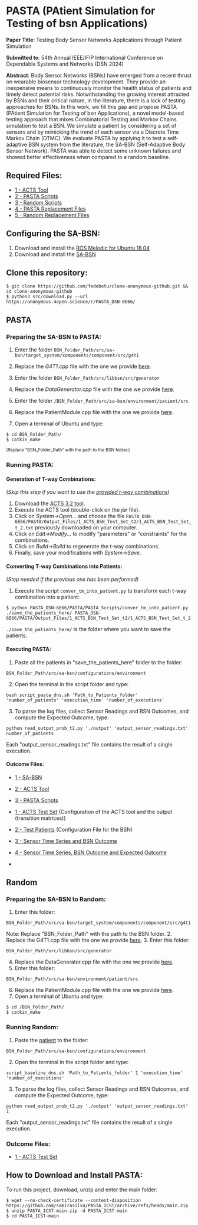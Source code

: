 # PASTA (PAtient Simulation for Testing of bsn Applications)

**Paper Title**: Testing Body Sensor Networks Applications through Patient Simulation

**Submitted to**: 54th Annual IEEE/IFIP International Conference on Dependable Systems and Networks (DSN 2024)

**Abstract**: Body Sensor Networks (BSNs) have emerged from a recent thrust on wearable biosensor technology development. They provide an inexpensive means to continuously monitor the health status of patients and timely detect potential risks. Notwithstanding the growing interest attracted by BSNs and their critical nature, in the literature, there is a lack of testing approaches for BSNs. In this work, we fill this gap and propose PASTA (PAtient Simulation for Testing of bsn Applications), a novel model-based testing approach that mixes Combinatorial Testing and Markov Chains simulation to test a BSN. We simulate a patient by considering a set of sensors and by mimicking the trend of each sensor via a Discrete Time Markov Chain (DTMC). We evaluate PASTA by applying it to test a self-adaptive BSN system from the literature, the SA-BSN (Self-Adaptive Body Sensor Network). PASTA was able to detect some unknown failures and showed better effectiveness when compared to a random baseline. 


## **Required Files**:
- [1 - ACTS Tool](https://github.com/usnistgov/combinatorial-testing-tools)
- [2 - PASTA Scripts](https://anonymous.4open.science/r/PASTA_DSN-6E66/PASTA/PASTA_Scripts/)
- [3 - Random Scripts](https://anonymous.4open.science/r/PASTA_DSN-6E66/Random_Approach/Random_Scripts/)
- [4 - PASTA Replacement Files](https://anonymous.4open.science/r/PASTA_DSN-6E66/PASTA/BSN_Files_to_Replace/)
- [5 - Random Replacement Files](https://anonymous.4open.science/r/PASTA_DSN-6E66/Random_Approach/BSN_Files_to_Replace/)
  
## **Configuring the SA-BSN**:
1. Download and install the [ROS Melodic for Ubuntu 18.04](http://wiki.ros.org/melodic/Installation/Ubuntu)
2. Download and install the [SA-BSN](https://github.com/lesunb/bsn/tree/1c45cd8f4c43e36fcf5665940d5ce7c66b907b31)

## **Clone this repository**:
```
$ git clone https://github.com/fedebotu/clone-anonymous-github.git && cd clone-anonymous-github
$ python3 src/download.py --url https://anonymous.4open.science/r/PASTA_DSN-6E66/
```

## PASTA
### **Preparing the SA-BSN to PASTA**:
1. Enter the folder `BSN_Folder_Path/src/sa-bsn/target_system/components/component/src/g4t1`



2. Replace the *G4T1.cpp* file with the one we provide [here](https://anonymous.4open.science/r/PASTA_DSN-6E66/PASTA/BSN_Files_to_Replace/G4T1.cpp).
3. Enter the folder `BSN_Folder_Path/src/libbsn/src/generator`
4. Replace the *DataGenerator.cpp* file with the one we provide [here](https://anonymous.4open.science/r/PASTA_DSN-6E66/PASTA/BSN_Files_to_Replace/DataGenerator.cpp).
5. Enter the folder `/BSN_Folder_Path/src/sa-bsn/environment/patient/src`
6. Replace the PatientModule.cpp file with the one we provide [here](https://anonymous.4open.science/r/PASTA_DSN-6E66/PASTA/BSN_Files_to_Replace/PatientModule.cpp).
7. Open a terminal of Ubuntu and type:
```
$ cd BSN_Folder_Path/
$ catkin_make       
```
<sub>(Replace "BSN_Folder_Path" with the path to the BSN folder.)</sub>
### **Running PASTA**:

#### **Generation of T-way Combinations**:
*(Skip this step if you want to use the [provided t-way combinations](https://anonymous.4open.science/r/PASTA_DSN-6E66/PASTA/Output_Files/1_ACTS_BSN_Test_Set_t2/1_ACTS_BSN_Test_Set_t_2.txt))*

1. Download the [ACTS 3.2 tool](https://github.com/usnistgov/combinatorial-testing-tools).
2. Execute the ACTS tool (double-click on the *jar* file).
3. Click on *System->Open...* and choose the file `PASTA_DSN-6E66/PASTA/Output_Files/1_ACTS_BSN_Test_Set_t2/1_ACTS_BSN_Test_Set_t_2.txt` previously downloaded on your computer.
4. Click on *Edit->Modify...* to modify "parameters" or "constraints" for the combinations.
5. Click on *Build->Build* to regenerate the t-way combinations.
6. Finally, save your modifications with *System->Save*.

#### **Converting T-way Combinations into Patients**:

*(Step needed if the previous one has been performed)*
1. Execute the script `conver_tm_into_patient.py` to transform each t-way combination into a patient:
```
$ python PASTA_DSN-6E66/PASTA/PASTA_Scripts/conver_tm_into_patient.py ./save_the_patients_here/ PASTA_DSN-6E66/PASTA/Output_Files/1_ACTS_BSN_Test_Set_t2/1_ACTS_BSN_Test_Set_t_2.txt

```
`./save_the_patients_here/` is the folder where you want to save the patients.

#### **Executing PASTA**:
1. Paste all the patients in "save_the_patients_here" folder to the folder:
```
BSN_Folder_Path/src/sa-bsn/configurations/environment
```
2. Open the terminal in the script folder and type:
```
bash script_pasta_dns.sh 'Path_to_Patients_folder' 'number_of_patients' 'execution_time' 'number_of_executions'
```
3. To parse the log files, collect Sensor Readings and BSN Outcomes, and compute the Expected Outcome, type:
```
python read_output_prob_t2.py './output' 'output_sensor_readings.txt' number_of_patients

```
Each "output_sensor_readings.txt" file contains the result of a single execution.

#### **Outcome Files**:
- [1 - SA-BSN](https://github.com/lesunb/bsn) 
- [2 - ACTS Tool](https://github.com/usnistgov/combinatorial-testing-tools)
- [3 - PASTA Scripts](https://github.com/samirasilva/PASTA_ICST/tree/main/PASTA%20Scripts)

- [1 - ACTS Test Set](https://github.com/samirasilva/PASTA_ICST/blob/main/1_ACTS_BSN_Test_Set_t_2.txt) (Configuration of the ACTS tool and the output (transition matrices))
- [2 - Test Patients](https://github.com/samirasilva/PASTA_ICST/tree/main/2_Test_Patients) (Configuration File for the BSN)
- [3 - Sensor Time Series and BSN Outcome](https://github.com/samirasilva/PASTA_ICST/tree/main/3_Sensor_Time_Series_And_BSN_Outcomes)
- [4 - Sensor Time Series, BSN Outcome and Expected Outcome](https://github.com/samirasilva/PASTA_ICST/tree/main/4_Sensor_Time_Series_BSN_Outcome_and_Expected_Outcome)
- 
## Random
### **Preparing the SA-BSN to Random**:
1. Enter this folder:
```
BSN_Folder_Path/src/sa-bsn/target_system/components/component/src/g4t1
```
Note: Replace "BSN_Folder_Path" with the path to the BSN folder.
2. Replace the G4T1.cpp file with the one we provide [here]().
3. Enter this folder:
```
BSN_Folder_Path/src/libbsn/src/generator
```
4. Replace the DataGenerator.cpp file with the one we provide [here]().
5. Enter this folder:
```
BSN_Folder_Path/src/sa-bsn/environment/patient/src
```
6. Replace the PatientModule.cpp file with the one we provide [here]().
7. Open a terminal of Ubuntu and type:
```
$ cd /BSN_Folder_Path/
$ catkin_make       
```
### **Running Random**:
1. Paste the [patient]() to the folder:
```
BSN_Folder_Path/src/sa-bsn/configurations/environment
```
2. Open the terminal in the script folder and type:
```
script_baseline_dns.sh 'Path_to_Patients_folder' 1 'execution_time' 'number_of_executions'
```
3. To parse the log files, collect Sensor Readings and BSN Outcomes, and compute the Expected Outcome, type:
```
python read_output_prob_t2.py './output' 'output_sensor_readings.txt' 1

```
Each "output_sensor_readings.txt" file contains the result of a single execution.

### **Outcome Files**:
- [1 - ACTS Test Set](https://github.com/samirasilva/PASTA_ICST/blob/main/1_ACTS_BSN_Test_Set_t_2.txt)

## How to Download and Install PASTA:
To run this project, download, unzip and enter the main folder: 

```
$ wget --no-check-certificate --content-disposition https://github.com/samirasilva/PASTA_ICST/archive/refs/heads/main.zip
$ unzip PASTA_ICST-main.zip -d PASTA_ICST-main
$ cd PASTA_ICST-main
```
